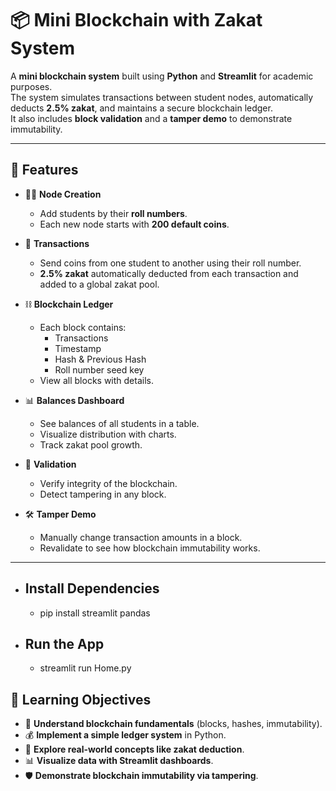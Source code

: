 # 📦 Mini Blockchain with Zakat System  

A **mini blockchain system** built using **Python** and **Streamlit** for academic purposes.  
The system simulates transactions between student nodes, automatically deducts **2.5% zakat**, and maintains a secure blockchain ledger.  
It also includes **block validation** and a **tamper demo** to demonstrate immutability.  

---

## 🚀 Features  

- 🧑‍🎓 **Node Creation**  
  - Add students by their **roll numbers**.  
  - Each new node starts with **200 default coins**.  

- 💸 **Transactions**  
  - Send coins from one student to another using their roll number.  
  - **2.5% zakat** automatically deducted from each transaction and added to a global zakat pool.  

- ⛓️ **Blockchain Ledger**  
  - Each block contains:  
    - Transactions  
    - Timestamp  
    - Hash & Previous Hash  
    - Roll number seed key  
  - View all blocks with details.  

- 📊 **Balances Dashboard**  
  - See balances of all students in a table.  
  - Visualize distribution with charts.  
  - Track zakat pool growth.  

- 🔐 **Validation**  
  - Verify integrity of the blockchain.  
  - Detect tampering in any block.  

- 🛠️ **Tamper Demo**  
  - Manually change transaction amounts in a block.  
  - Revalidate to see how blockchain immutability works.  

---

- ## Install Dependencies
   - pip install streamlit pandas


- ## Run the App
   - streamlit run Home.py

 ## 📖 Learning Objectives  
- 🔗 **Understand blockchain fundamentals** (blocks, hashes, immutability).  
- 💰 **Implement a simple ledger system** in Python.  
- 🕌 **Explore real-world concepts like zakat deduction**.  
- 📊 **Visualize data with Streamlit dashboards**.  
- 🛡️ **Demonstrate blockchain immutability via tampering**.  
